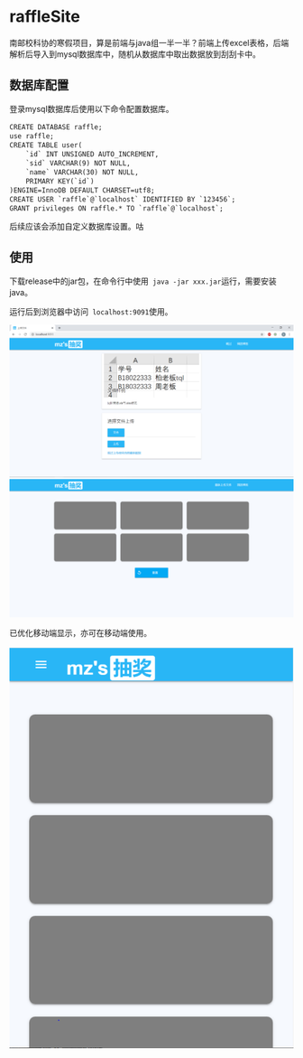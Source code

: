 # raffleSite

南邮校科协的寒假项目，算是前端与java组一半一半？前端上传excel表格，后端解析后导入到mysql数据库中，随机从数据库中取出数据放到刮刮卡中。

## 数据库配置

登录mysql数据库后使用以下命令配置数据库。

```mysql
CREATE DATABASE raffle;
use raffle;
CREATE TABLE user(
    `id` INT UNSIGNED AUTO_INCREMENT,
    `sid` VARCHAR(9) NOT NULL,
    `name` VARCHAR(30) NOT NULL,
    PRIMARY KEY(`id`)
)ENGINE=InnoDB DEFAULT CHARSET=utf8;
CREATE USER `raffle`@`localhost` IDENTIFIED BY `123456`;
GRANT privileges ON raffle.* TO `raffle`@`localhost`;
```

后续应该会添加自定义数据库设置。咕

##  使用

下载release中的jar包，在命令行中使用` java -jar xxx.jar`运行，需要安装java。

运行后到浏览器中访问` localhost:9091`使用。

<img src="https://github.com/Xander-C/raffle/blob/master/page0.PNG" >



<img src="https://github.com/Xander-C/raffle/blob/master/page1.PNG"/>

已优化移动端显示，亦可在移动端使用。

<img src="https://github.com/Xander-C/raffle/blob/master/mobile.PNG"/>



